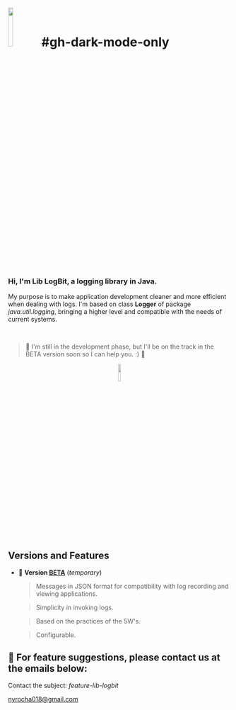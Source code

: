 # <img src="https://github.com/devblack21/lib-logbit/blob/feature/refact/logo2.png" height=15% width=15% />#gh-dark-mode-only

<h3> Hi, I'm Lib LogBit, a logging library in Java. </h3>

  
My purpose is to make application development cleaner and more efficient when dealing with logs. I'm based on class <b>Logger</b> of package
 <i>java.util.logging</i>, bringing a higher level and compatible with the needs of current systems.   
    
<br>

>:construction: I'm still in the development phase, but I'll be on the track in the BETA version soon so I can help you. :) :construction: 

<div align=center>
<img src="https://www.icegif.com/wp-content/uploads/2021/11/icegif-993.gif" height=10% width=10% />  
</div>

<h2> Versions and Features</h2>  

  - :construction: <b>Version <a href="https://github.com/devblack21/stitch-lib-logger/packages/1507865?version=0.0.2-SNAPSHOT" target="_blank"> BETA</a></b> (<i>temporary</i>)
  
     
     > Messages in JSON format for compatibility with log recording and viewing applications.
     
     > Simplicity in invoking logs.
     
     > Based on the practices of the 5W's.

     > Configurable.

## 📁 For feature suggestions, please contact us at the emails below:

Contact the subject: <i>feature-lib-logbit</i>

nyrocha018@gmail.com

